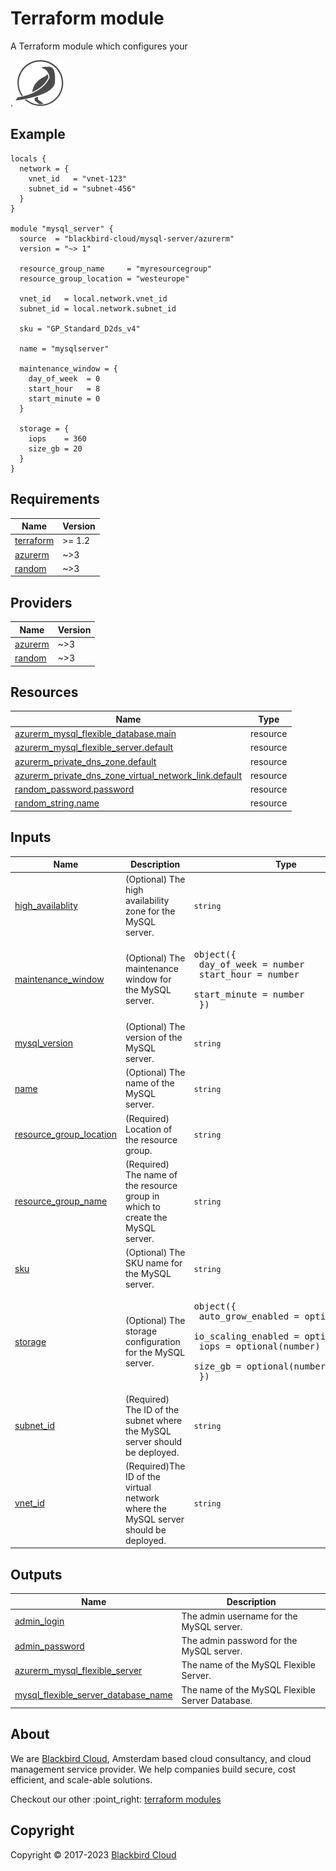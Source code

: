 # <Cloud> <Main resource> Terraform module
A Terraform module which configures your <Cloud> <Main resource>. <Relevant docs>
[![blackbird-logo](https://raw.githubusercontent.com/blackbird-cloud/terraform-module-template/main/.config/logo_simple.png)](https://www.blackbird.cloud)

## Example
```hcl
locals {
  network = {
    vnet_id   = "vnet-123"
    subnet_id = "subnet-456"
  }
}

module "mysql_server" {
  source  = "blackbird-cloud/mysql-server/azurerm"
  version = "~> 1"

  resource_group_name     = "myresourcegroup"
  resource_group_location = "westeurope"

  vnet_id   = local.network.vnet_id
  subnet_id = local.network.subnet_id

  sku = "GP_Standard_D2ds_v4"

  name = "mysqlserver"

  maintenance_window = {
    day_of_week  = 0
    start_hour   = 8
    start_minute = 0
  }

  storage = {
    iops    = 360
    size_gb = 20
  }
}
```

## Requirements

| Name | Version |
|------|---------|
| <a name="requirement_terraform"></a> [terraform](#requirement\_terraform) | >= 1.2 |
| <a name="requirement_azurerm"></a> [azurerm](#requirement\_azurerm) | ~>3 |
| <a name="requirement_random"></a> [random](#requirement\_random) | ~>3 |

## Providers

| Name | Version |
|------|---------|
| <a name="provider_azurerm"></a> [azurerm](#provider\_azurerm) | ~>3 |
| <a name="provider_random"></a> [random](#provider\_random) | ~>3 |

## Resources

| Name | Type |
|------|------|
| [azurerm_mysql_flexible_database.main](https://registry.terraform.io/providers/hashicorp/azurerm/latest/docs/resources/mysql_flexible_database) | resource |
| [azurerm_mysql_flexible_server.default](https://registry.terraform.io/providers/hashicorp/azurerm/latest/docs/resources/mysql_flexible_server) | resource |
| [azurerm_private_dns_zone.default](https://registry.terraform.io/providers/hashicorp/azurerm/latest/docs/resources/private_dns_zone) | resource |
| [azurerm_private_dns_zone_virtual_network_link.default](https://registry.terraform.io/providers/hashicorp/azurerm/latest/docs/resources/private_dns_zone_virtual_network_link) | resource |
| [random_password.password](https://registry.terraform.io/providers/hashicorp/random/latest/docs/resources/password) | resource |
| [random_string.name](https://registry.terraform.io/providers/hashicorp/random/latest/docs/resources/string) | resource |

## Inputs

| Name | Description | Type | Default | Required |
|------|-------------|------|---------|:--------:|
| <a name="input_high_availablity"></a> [high\_availablity](#input\_high\_availablity) | (Optional) The high availability zone for the MySQL server. | `string` | `"SameZone"` | no |
| <a name="input_maintenance_window"></a> [maintenance\_window](#input\_maintenance\_window) | (Optional) The maintenance window for the MySQL server. | <pre>object({<br>    day_of_week  = number<br>    start_hour   = number<br>    start_minute = number<br>  })</pre> | <pre>{<br>  "day_of_week": 0,<br>  "start_hour": 8,<br>  "start_minute": 0<br>}</pre> | no |
| <a name="input_mysql_version"></a> [mysql\_version](#input\_mysql\_version) | (Optional) The version of the MySQL server. | `string` | `"8.0.21"` | no |
| <a name="input_name"></a> [name](#input\_name) | (Optional) The name of the MySQL server. | `string` | `""` | no |
| <a name="input_resource_group_location"></a> [resource\_group\_location](#input\_resource\_group\_location) | (Required) Location of the resource group. | `string` | `"westeurope"` | no |
| <a name="input_resource_group_name"></a> [resource\_group\_name](#input\_resource\_group\_name) | (Required) The name of the resource group in which to create the MySQL server. | `string` | n/a | yes |
| <a name="input_sku"></a> [sku](#input\_sku) | (Optional) The SKU name for the MySQL server. | `string` | `"GP_Standard_D2ds_v4"` | no |
| <a name="input_storage"></a> [storage](#input\_storage) | (Optional) The storage configuration for the MySQL server. | <pre>object({<br>    auto_grow_enabled  = optional(bool)<br>    io_scaling_enabled = optional(bool)<br>    iops               = optional(number)<br>    size_gb            = optional(number)<br>  })</pre> | <pre>{<br>  "auto_grow_enabled": true,<br>  "io_scaling_enabled": false,<br>  "iops": 360,<br>  "size_gb": 20<br>}</pre> | no |
| <a name="input_subnet_id"></a> [subnet\_id](#input\_subnet\_id) | (Required) The ID of the subnet where the MySQL server should be deployed. | `string` | n/a | yes |
| <a name="input_vnet_id"></a> [vnet\_id](#input\_vnet\_id) | (Required)The ID of the virtual network where the MySQL server should be deployed. | `string` | n/a | yes |

## Outputs

| Name | Description |
|------|-------------|
| <a name="output_admin_login"></a> [admin\_login](#output\_admin\_login) | The admin username for the MySQL server. |
| <a name="output_admin_password"></a> [admin\_password](#output\_admin\_password) | The admin password for the MySQL server. |
| <a name="output_azurerm_mysql_flexible_server"></a> [azurerm\_mysql\_flexible\_server](#output\_azurerm\_mysql\_flexible\_server) | The name of the MySQL Flexible Server. |
| <a name="output_mysql_flexible_server_database_name"></a> [mysql\_flexible\_server\_database\_name](#output\_mysql\_flexible\_server\_database\_name) | The name of the MySQL Flexible Server Database. |

## About

We are [Blackbird Cloud](https://blackbird.cloud), Amsterdam based cloud consultancy, and cloud management service provider. We help companies build secure, cost efficient, and scale-able solutions.

Checkout our other :point\_right: [terraform modules](https://registry.terraform.io/namespaces/blackbird-cloud)

## Copyright

Copyright © 2017-2023 [Blackbird Cloud](https://www.blackbird.cloud)
